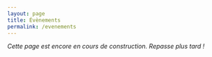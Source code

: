 ```yaml
---
layout: page
title: Évènements
permalink: /evenements
---
```


_Cette page est encore en cours de construction. Repasse plus tard !_
